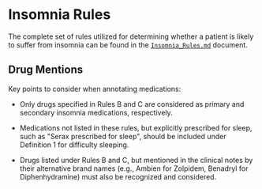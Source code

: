 # Insomnia Rules

The complete set of rules utilized for determining whether a patient is likely to suffer from insomnia can be found in the [`Insomnia_Rules.md`](Insomnia_Rules.md) document.

## Drug Mentions
Key points to consider when annotating medications:

- Only drugs specified in Rules B and C are considered as primary and secondary insomnia medications, respectively.

- Medications not listed in these rules, but explicitly prescribed for sleep, such as "Serax prescribed for sleep", should be included under Definition 1 for difficulty sleeping.

- Drugs listed under Rules B and C, but mentioned in the clinical notes by their alternative brand names (e.g., Ambien for Zolpidem, Benadryl for Diphenhydramine) must also be recognized and considered.